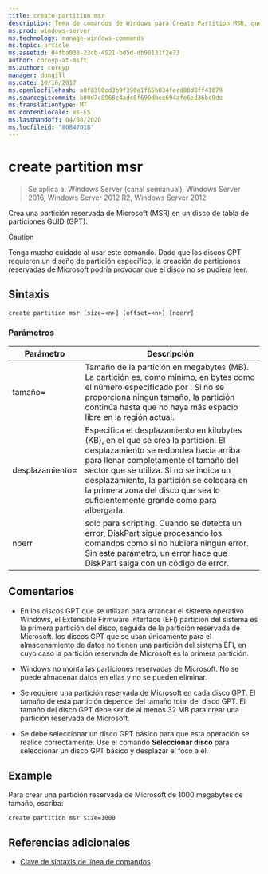 ```yaml
---
title: create partition msr
description: Tema de comandos de Windows para Create Partition MSR, que crea una partición reservada de Microsoft (MSR) en un disco de tabla de particiones GUID (GPT).
ms.prod: windows-server
ms.technology: manage-windows-commands
ms.topic: article
ms.assetid: 04fba033-23cb-4521-bd5d-db96131f2e73
author: coreyp-at-msft
ms.author: coreyp
manager: dongill
ms.date: 10/16/2017
ms.openlocfilehash: a0f0390cd3b9f390e1f65b034fecd00d8ff41079
ms.sourcegitcommit: b00d7c8968c4adc8f699dbee694afe6ed36bc9de
ms.translationtype: MT
ms.contentlocale: es-ES
ms.lasthandoff: 04/08/2020
ms.locfileid: "80847018"
---
```

# <a name="create-partition-msr"></a>create partition msr

>Se aplica a: Windows Server (canal semianual), Windows Server 2016, Windows Server 2012 R2, Windows Server 2012

Crea una partición reservada de Microsoft (MSR) en un disco de tabla de particiones GUID (GPT).
  
> [!CAUTION]  
> Tenga mucho cuidado al usar este comando. Dado que los discos GPT requieren un diseño de partición específico, la creación de particiones reservadas de Microsoft podría provocar que el disco no se pudiera leer.
  
## <a name="syntax"></a>Sintaxis  
  
```  
create partition msr [size=<n>] [offset=<n>] [noerr]  
```  
  
### <a name="parameters"></a>Parámetros  
  
|  Parámetro  |                                                                                                                         Descripción                                                                                                                         |
|-------------|-------------------------------------------------------------------------------------------------------------------------------------------------------------------------------------------------------------------------------------------------------------|
|  tamaño\=<n>  |               Tamaño de la partición en megabytes \(MB\). La partición es, como mínimo, en bytes como el número especificado por <n>. Si no se proporciona ningún tamaño, la partición continúa hasta que no haya más espacio libre en la región actual.               |
| desplazamiento\=<n> | Especifica el desplazamiento en kilobytes \(KB\), en el que se crea la partición. El desplazamiento se redondea hacia arriba para llenar completamente el tamaño del sector que se utiliza. Si no se indica un desplazamiento, la partición se colocará en la primera zona del disco que sea lo suficientemente grande como para albergarla. |
|    noerr    |                            solo para scripting. Cuando se detecta un error, DiskPart sigue procesando los comandos como si no hubiera ningún error. Sin este parámetro, un error hace que DiskPart salga con un código de error.                             |
  
## <a name="remarks"></a>Comentarios  
  
-   En los discos GPT que se utilizan para arrancar el sistema operativo Windows, el Extensible Firmware Interface \(EFI\) partición del sistema es la primera partición del disco, seguida de la partición reservada de Microsoft. los discos GPT que se usan únicamente para el almacenamiento de datos no tienen una partición del sistema EFI, en cuyo caso la partición reservada de Microsoft es la primera partición.  
  
-   Windows no monta las particiones reservadas de Microsoft. No se puede almacenar datos en ellas y no se pueden eliminar.  
  
-   Se requiere una partición reservada de Microsoft en cada disco GPT. El tamaño de esta partición depende del tamaño total del disco GPT. El tamaño del disco GPT debe ser de al menos 32 MB para crear una partición reservada de Microsoft.  
  
-   Se debe seleccionar un disco GPT básico para que esta operación se realice correctamente. Use el comando **Seleccionar disco** para seleccionar un disco GPT básico y desplazar el foco a él.  
  
## <a name="examples"></a><a name=BKMK_examples></a>Example  
Para crear una partición reservada de Microsoft de 1000 megabytes de tamaño, escriba:  
  
```  
create partition msr size=1000  
```  
  
## <a name="additional-references"></a>Referencias adicionales  
- [Clave de sintaxis de línea de comandos](command-line-syntax-key.md)  
  

  

